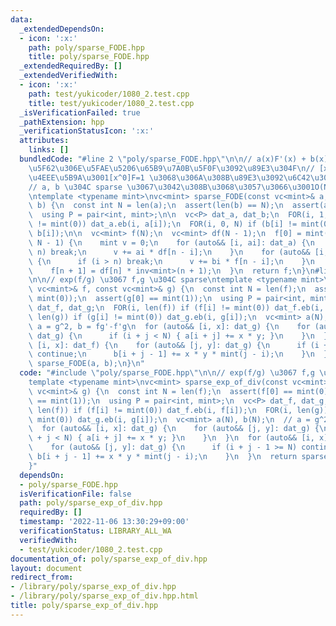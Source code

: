 ```yaml
---
data:
  _extendedDependsOn:
  - icon: ':x:'
    path: poly/sparse_FODE.hpp
    title: poly/sparse_FODE.hpp
  _extendedRequiredBy: []
  _extendedVerifiedWith:
  - icon: ':x:'
    path: test/yukicoder/1080_2.test.cpp
    title: test/yukicoder/1080_2.test.cpp
  _isVerificationFailed: true
  _pathExtension: hpp
  _verificationStatusIcon: ':x:'
  attributes:
    links: []
  bundledCode: "#line 2 \"poly/sparse_FODE.hpp\"\n\n// a(x)F'(x) + b(x)F(x) = 0 \u306E\
    \u5F62\u306E\u5FAE\u5206\u65B9\u7A0B\u5F0F\u3092\u89E3\u304F\n// [x^0]a=1 \u3092\
    \u4EEE\u5B9A\u3001[x^0]F=1 \u3068\u306A\u308B\u89E3\u3092\u6C42\u3081\u308B\n\
    // a, b \u304C sparse \u3067\u3042\u308B\u3068\u3057\u3066\u3001O(NK) \u6642\u9593\
    \ntemplate <typename mint>\nvc<mint> sparse_FODE(const vc<mint>& a, const vc<mint>&\
    \ b) {\n  const int N = len(a);\n  assert(len(b) == N);\n  assert(a[0] == mint(1));\n\
    \  using P = pair<int, mint>;\n\n  vc<P> dat_a, dat_b;\n  FOR(i, 1, N) if (a[i]\
    \ != mint(0)) dat_a.eb(i, a[i]);\n  FOR(i, 0, N) if (b[i] != mint(0)) dat_b.eb(i,\
    \ b[i]);\n\n  vc<mint> f(N);\n  vc<mint> df(N - 1);\n  f[0] = mint(1);\n  FOR(n,\
    \ N - 1) {\n    mint v = 0;\n    for (auto&& [i, ai]: dat_a) {\n      if (i >\
    \ n) break;\n      v += ai * df[n - i];\n    }\n    for (auto&& [i, bi]: dat_b)\
    \ {\n      if (i > n) break;\n      v += bi * f[n - i];\n    }\n    df[n] = -v;\n\
    \    f[n + 1] = df[n] * inv<mint>(n + 1);\n  }\n  return f;\n}\n#line 2 \"poly/sparse_exp_of_div.hpp\"\
    \n\n// exp(f/g) \u3067 f,g \u304C sparse\ntemplate <typename mint>\nvc<mint> sparse_exp_of_div(const\
    \ vc<mint>& f, const vc<mint>& g) {\n  const int N = len(f);\n  assert(f[0] ==\
    \ mint(0));\n  assert(g[0] == mint(1));\n  using P = pair<int, mint>;\n  vc<P>\
    \ dat_f, dat_g;\n  FOR(i, len(f)) if (f[i] != mint(0)) dat_f.eb(i, f[i]);\n  FOR(i,\
    \ len(g)) if (g[i] != mint(0)) dat_g.eb(i, g[i]);\n  vc<mint> a(N), b(N);\n  //\
    \ a = g^2, b = fg'-f'g\n  for (auto&& [i, x]: dat_g) {\n    for (auto&& [j, y]:\
    \ dat_g) {\n      if (i + j < N) { a[i + j] += x * y; }\n    }\n  }\n  for (auto&&\
    \ [i, x]: dat_f) {\n    for (auto&& [j, y]: dat_g) {\n      if (i + j - 1 >= N)\
    \ continue;\n      b[i + j - 1] += x * y * mint(j - i);\n    }\n  }\n  return\
    \ sparse_FODE(a, b);\n}\n"
  code: "#include \"poly/sparse_FODE.hpp\"\n\n// exp(f/g) \u3067 f,g \u304C sparse\n\
    template <typename mint>\nvc<mint> sparse_exp_of_div(const vc<mint>& f, const\
    \ vc<mint>& g) {\n  const int N = len(f);\n  assert(f[0] == mint(0));\n  assert(g[0]\
    \ == mint(1));\n  using P = pair<int, mint>;\n  vc<P> dat_f, dat_g;\n  FOR(i,\
    \ len(f)) if (f[i] != mint(0)) dat_f.eb(i, f[i]);\n  FOR(i, len(g)) if (g[i] !=\
    \ mint(0)) dat_g.eb(i, g[i]);\n  vc<mint> a(N), b(N);\n  // a = g^2, b = fg'-f'g\n\
    \  for (auto&& [i, x]: dat_g) {\n    for (auto&& [j, y]: dat_g) {\n      if (i\
    \ + j < N) { a[i + j] += x * y; }\n    }\n  }\n  for (auto&& [i, x]: dat_f) {\n\
    \    for (auto&& [j, y]: dat_g) {\n      if (i + j - 1 >= N) continue;\n     \
    \ b[i + j - 1] += x * y * mint(j - i);\n    }\n  }\n  return sparse_FODE(a, b);\n\
    }"
  dependsOn:
  - poly/sparse_FODE.hpp
  isVerificationFile: false
  path: poly/sparse_exp_of_div.hpp
  requiredBy: []
  timestamp: '2022-11-06 13:30:29+09:00'
  verificationStatus: LIBRARY_ALL_WA
  verifiedWith:
  - test/yukicoder/1080_2.test.cpp
documentation_of: poly/sparse_exp_of_div.hpp
layout: document
redirect_from:
- /library/poly/sparse_exp_of_div.hpp
- /library/poly/sparse_exp_of_div.hpp.html
title: poly/sparse_exp_of_div.hpp
---
```

